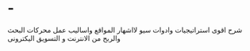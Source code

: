 # -
شرح اقوى استراتيجيات وادوات سيو لااشهار المواقع واساليب عمل محركات البحث والربح من الانترنت و التسويق اليكترونى
